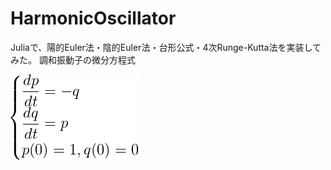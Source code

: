 # HarmonicOscillator

Juliaで、陽的Euler法・陰的Euler法・台形公式・4次Runge-Kutta法を実装してみた。
調和振動子の微分方程式

<img src="./equ.gif" />

